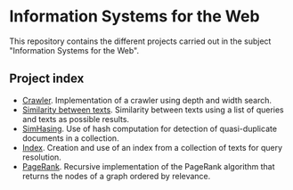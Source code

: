 # Information Systems for the Web

This repository contains the different projects carried out in the subject "Information Systems for the Web".

## Project index
- [Crawler](https://github.com/sergiomalv/web-information-systems/tree/main/crawler). Implementation of a crawler using depth and width search.
- [Similarity between texts](https://github.com/sergiomalv/web-information-systems/tree/main/similarity-between-texts). Similarity between texts using a list of queries and texts as possible results.
- [SimHasing](https://github.com/sergiomalv/web-information-systems/tree/main/simhashing). Use of hash computation for detection of quasi-duplicate documents in a collection.
- [Index](https://github.com/sergiomalv/web-information-systems/tree/main/index). Creation and use of an index from a collection of texts for query resolution.
- [PageRank](https://github.com/sergiomalv/web-information-systems/tree/main/pagerank). Recursive implementation of the PageRank algorithm that returns the nodes of a graph ordered by relevance. 
